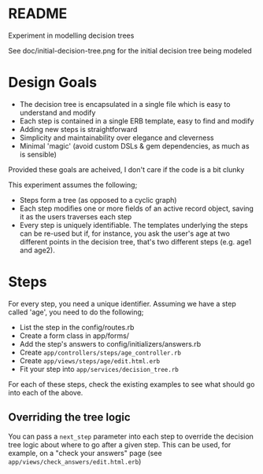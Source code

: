 # README

Experiment in modelling decision trees

See doc/initial-decision-tree.png for the initial decision tree being modeled

# Design Goals

* The decision tree is encapsulated in a single file which is easy to understand and modify
* Each step is contained in a single ERB template, easy to find and modify
* Adding new steps is straightforward
* Simplicity and maintainability over elegance and cleverness
* Minimal 'magic' (avoid custom DSLs & gem dependencies, as much as is sensible)

Provided these goals are acheived, I don't care if the code is a bit clunky

This experiment assumes the following;

* Steps form a tree (as opposed to a cyclic graph)
* Each step modifies one or more fields of an active record object, saving it as the users traverses each step
* Every step is uniquely identifiable. The templates underlying the steps can be re-used but if, for instance, you ask the user's age at two different points in the decision tree, that's two different steps (e.g. age1 and age2).

# Steps

For every step, you need a unique identifier. Assuming we have a step called 'age', you need to do the following;

* List the step in the config/routes.rb
* Create a form class in app/forms/
* Add the step's answers to config/initializers/answers.rb
* Create `app/controllers/steps/age_controller.rb`
* Create `app/views/steps/age/edit.html.erb`
* Fit your step into `app/services/decision_tree.rb`

For each of these steps, check the existing examples to see what should go into each of the above.

## Overriding the tree logic

You can pass a `next_step` parameter into each step to override the decision tree logic about
where to go after a given step. This can be used, for example, on a "check your answers" page (see `app/views/check_answers/edit.html.erb`)

